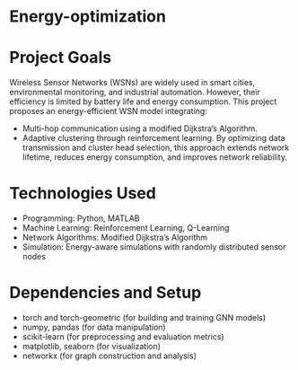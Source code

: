 # Energy-optimization
# Project Goals
Wireless Sensor Networks (WSNs) are widely used in smart cities, environmental monitoring, and industrial automation. However, their efficiency is limited by battery life and energy consumption. This project proposes an energy-efficient WSN model integrating:

- Multi-hop communication using a modified Dijkstra’s Algorithm.
- Adaptive clustering through reinforcement learning.
By optimizing data transmission and cluster head selection, this approach extends network lifetime, reduces energy consumption, and improves network reliability.
# Technologies Used
- Programming: Python, MATLAB
- Machine Learning: Reinforcement Learning, Q-Learning
- Network Algorithms: Modified Dijkstra’s Algorithm
- Simulation: Energy-aware simulations with randomly distributed sensor nodes

# Dependencies and Setup

- torch and torch-geometric (for building and training GNN models)
- numpy, pandas (for data manipulation)
- scikit-learn (for preprocessing and evaluation metrics)
- matplotlib, seaborn (for visualization)
- networkx (for graph construction and analysis)




